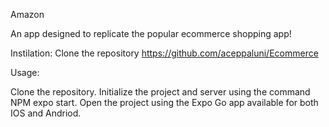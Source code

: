 Amazon

An app designed to replicate the popular ecommerce shopping app!

Instilation: Clone the repository https://github.com/aceppaluni/Ecommerce

Usage:

Clone the repository.
Initialize the project and server using the command NPM expo start.
Open the project using the Expo Go app available for both IOS and Andriod.
